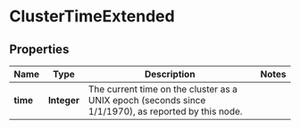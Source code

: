 
# ClusterTimeExtended

## Properties
Name | Type | Description | Notes
------------ | ------------- | ------------- | -------------
**time** | **Integer** | The current time on the cluster as a UNIX epoch (seconds since 1/1/1970), as reported by this node. | 



